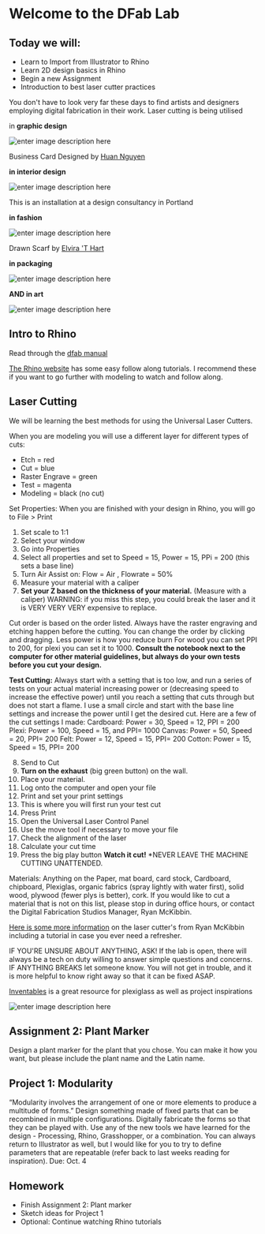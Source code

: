 # Welcome to the DFab Lab
## Today we will:
- Learn to Import from Illustrator to Rhino
- Learn 2D design basics in Rhino
- Begin a new Assignment
- Introduction to best laser cutter practices

You don't have to look very far these days to find artists and designers employing digital fabrication in their work. Laser cutting is being utilised

in **graphic design**

![enter image description here](https://mir-s3-cdn-cf.behance.net/project_modules/max_1200/22836324214067.5852e9528a96c.gif)

Business Card Designed by [Huan Nguyen](http://huan-nguyen.com/)

**in interior design**

![enter image description here](http://68.media.tumblr.com/9d48f34cef9abdefeeff3dfe8caa3c21/tumblr_msa82peNgQ1qbvfdgo1_500.jpg)

This is an installation at a design consultancy in Portland

**in fashion**

![enter image description here](https://static1.squarespace.com/static/58fc6d3303596e8981c04a55/t/590485683a04117659c06d37/1493479458185/01-14_2_Elvirathart.jpg?format=1000w)

Drawn Scarf by [Elvira 'T Hart](https://www.elvirathart.com/drawn-scarf)

**in packaging**

![enter image description here](https://s-media-cache-ak0.pinimg.com/originals/c9/85/e0/c985e08ccb73fc430bafa4fabefab600.jpg)

**AND in art**

![enter image description here](http://s3-eu-west-1.amazonaws.com/olafureliasson.net/objektimages_final/IMG_MDA114599_1600px.jpg)


## Intro to Rhino

Read through the [dfab manual](http://staff.mica.edu/rmckibbin/Images/Manual.pdf)

[The Rhino website](https://wiki.mcneel.com/rhino/home) has some easy follow along tutorials. I recommend these if you want to go further with modeling to watch and follow along.

## Laser Cutting
We will be learning the best methods for using the Universal Laser Cutters.

When you are modeling you will use a different layer for different types of cuts:

 - Etch = red
 - Cut = blue
 - Raster Engrave = green
 - Test = magenta
 - Modeling = black (no cut)

Set Properties: When you are finished with your design in Rhino, you will go to File > Print

 1.  Set scale to 1:1
 2.  Select your window
 3.  Go into Properties
 4.  Select all properties and set to Speed = 15, Power = 15, PPi = 200 (this sets a base line)
 5. Turn Air Assist on: Flow = Air , Flowrate = 50%
 6. Measure your material with a caliper
 7. **Set your Z based on the thickness of your material.** (Measure with a caliper) WARNING: if you miss this step, you could break the laser and it is VERY VERY VERY expensive to replace.

Cut order is based on the order listed. Always have the raster engraving and etching happen before the cutting. You can change the order by clicking and dragging.
Less power is how you reduce burn
For wood you can set PPI to 200, for plexi you can set it to 1000. **Consult the notebook next to the computer for other material guidelines, but always do your own tests before you cut your design.**

**Test Cutting:** Always start with a setting that is too low, and run a series of tests on your actual material increasing power or (decreasing speed to increase the effective power) until you reach a setting that cuts through but does not start a flame.
I use a small circle and start with the base line settings and increase the power until I get the desired cut. Here are a few of the cut settings I made:
Cardboard: Power = 30, Speed = 12, PPI = 200
Plexi: Power = 100, Speed = 15, and PPI= 1000
Canvas: Power = 50, Speed = 20, PPI= 200
Felt: Power = 12, Speed = 15, PPI= 200
Cotton: Power = 15, Speed = 15, PPI= 200

8. Send to Cut
9. **Turn on the exhaust** (big green button) on the wall.
10. Place your material.
11. Log onto the computer and open your file
12. Print and set your print settings
13. This is where you will first run your test cut
14. Press Print
15. Open the Universal Laser Control Panel
16. Use the move tool if necessary to move your file
17. Check the alignment of the laser
18. Calculate your cut time
19. Press the big play button
**Watch it cut!**
*NEVER LEAVE THE MACHINE CUTTING UNATTENDED.

Materials: Anything on the Paper, mat board, card stock, Cardboard, chipboard, Plexiglas, organic fabrics (spray lightly with water first), solid wood, plywood (fewer plys is better), cork.
If you would like to cut a material that is not on this list, please stop in during office hours, or contact the Digital Fabrication Studios Manager, Ryan McKibbin.

[Here is some more information](http://staff.mica.edu/rmckibbin/Lasers.html) on the laser cutter's from Ryan McKibbin including a tutorial in case you ever need a refresher.

IF YOU'RE UNSURE ABOUT ANYTHING, ASK! If the lab is open, there will always be a tech on duty willing to answer simple questions and concerns.
IF ANYTHING BREAKS let someone know. You will not get in trouble, and it is more helpful to know right away so that it can be fixed ASAP.

[Inventables](https://www.inventables.com/) is a great resource for plexiglass as well as project inspirations

![enter image description here](https://s-media-cache-ak0.pinimg.com/originals/14/1c/8f/141c8f9a24b22c0c6b88de465ec59baf.jpg)

## Assignment 2: Plant Marker

Design a plant marker for the plant that you chose. You can make it how you want, but please include the plant name and the Latin name.   

## Project 1: Modularity
“Modularity involves the arrangement of one
or more elements to produce a multitude of
forms.” Design something made of fixed parts that can
be recombined in multiple configurations.
Digitally fabricate the forms so that they can
be played with. Use any of the new tools
we have learned for the design - Processing,
Rhino, Grasshopper, or a combination. You can
always return to Illustrator as well, but I would like for you to try to define parameters that are repeatable (refer back to last weeks reading for inspiration).
Due: Oct. 4

## Homework
- Finish Assignment 2: Plant marker
- Sketch ideas for Project 1
- Optional: Continue watching Rhino tutorials
